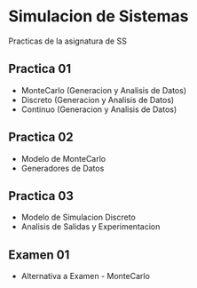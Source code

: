 Simulacion de Sistemas
==========

Practicas de la asignatura de SS

Practica 01
--------------------
+ MonteCarlo (Generacion y Analisis de Datos)
+ Discreto (Generacion y Analisis de Datos)
+ Continuo (Generacion y Analisis de Datos)

Practica 02
--------------------
+ Modelo de MonteCarlo
+ Generadores de Datos

Practica 03
--------------------
+ Modelo de Simulacion Discreto
+ Analisis de Salidas y Experimentacion

Examen 01
--------------------
+ Alternativa a Examen - MonteCarlo
